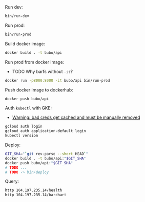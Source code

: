 Run dev:
```sh
bin/run-dev
```

Run prod:
```sh
bin/run-prod
```

Build docker image:
```sh
docker build . -t bubo/api
```

Run prod from docker image:
- TODO Why barfs without `-it`?
```sh
docker run -p8000:8000 -it bubo/api bin/run-prod
```

Push docker image to dockerhub:
```sh
docker push bubo/api
```

Auth `kubectl` with GKE:
- [Warning: bad creds get cached and must be manually removed](https://github.com/kubernetes/kubernetes/issues/38075)
```sh
gcloud auth login
gcloud auth application-default login
kubectl version
```

Deploy:
```sh
GIT_SHA="`git rev-parse --short HEAD`"
docker build . -t bubo/api:"$GIT_SHA"
docker push bubo/api:"$GIT_SHA"
# TODO ...
# TODO -> bin/deploy
```

Query:
```sh
http 104.197.235.14/health
http 104.197.235.14/barchart
```
